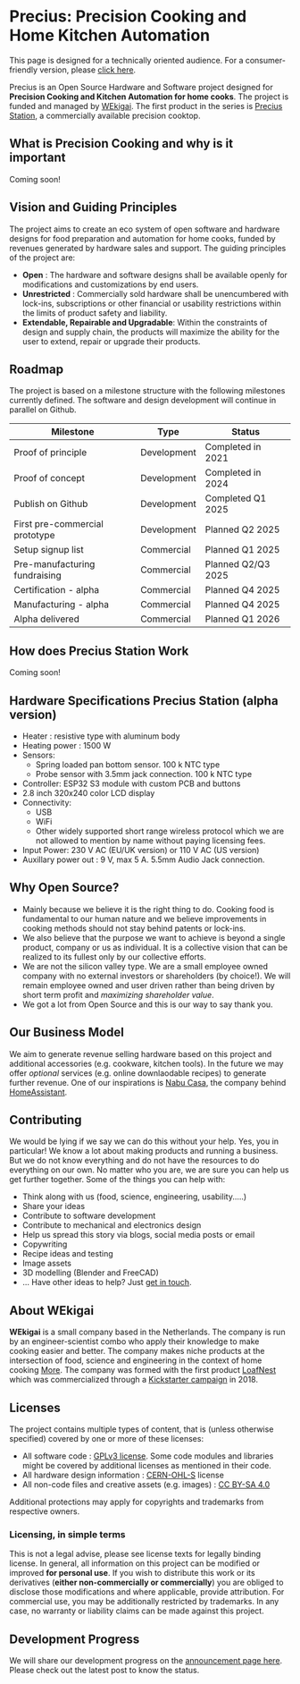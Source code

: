 # Precius: Precision Cooking and Home Kitchen Automation

This page is designed for a technically oriented audience. For a consumer-friendly version, please [click here](https://wekigai.eu/precius).

Precius is an Open Source Hardware and Software project designed for **Precision Cooking and Kitchen Automation for home cooks**. The project is funded and managed by [WEkigai](https://wekigai.eu). The first product in the series is [Precius Station](https://wekigai.eu/precius), a commercially available precision cooktop.

## What is Precision Cooking and why is it important
Coming soon!

## Vision and Guiding Principles
The project aims to create an eco system of open software and hardware designs for food preparation and automation for home cooks, funded by revenues generated by hardware sales and support.
The guiding principles of the project are:
- **Open** : The hardware and software designs shall be available openly for modifications and customizations by end users.
- **Unrestricted** : Commercially sold hardware shall be unencumbered with lock-ins, subscriptions or other financial or usability restrictions within the limits of product safety and liability.
- **Extendable, Repairable and Upgradable**: Within the constraints of design and supply chain, the products will maximize the ability for the user to extend, repair or upgrade their products.

## Roadmap

The project is based on a milestone structure with the following milestones currently defined.
The software and design development will continue in parallel on Github.

| Milestone | Type | Status |
|-----------|------|--------|
| Proof of principle | Development  | Completed in 2021  |
| Proof of concept | Development | Completed in 2024 |
| Publish on Github | Development | Completed Q1 2025 |
| First pre-commercial prototype | Development | Planned Q2 2025 |
| Setup signup list | Commercial | Planned Q1 2025 |
| Pre-manufacturing fundraising | Commercial | Planned Q2/Q3 2025 |
| Certification - alpha | Commercial |Planned Q4 2025 |
| Manufacturing - alpha | Commercial |Planned Q4 2025 |
| Alpha delivered| Commercial |Planned Q1 2026 |

## How does Precius Station Work
Coming soon!

## Hardware Specifications Precius Station (alpha version)
* Heater : resistive type with aluminum body
* Heating power : 1500 W
* Sensors:
  - Spring loaded pan bottom sensor. 100 k NTC type
  - Probe sensor with 3.5mm jack connection. 100 k NTC type
* Controller: ESP32 S3 module with custom PCB and buttons
* 2.8 inch 320x240 color LCD display
* Connectivity:
  - USB
  - WiFi
  - Other widely supported short range wireless protocol which we are not allowed to mention by name without paying licensing fees.
* Input Power: 230 V AC (EU/UK version) or 110 V AC (US version)
* Auxillary power out : 9 V, max 5 A. 5.5mm Audio Jack connection.

## Why Open Source?
* Mainly because we believe it is the right thing to do. Cooking food is fundamental to our human nature and we believe improvements in cooking methods should not stay behind patents or lock-ins.
* We also believe that the purpose we want to achieve is beyond a single product, company or us as individual. It is a collective vision that can be realized to its fullest only by our collective efforts.
* We are not the silicon valley type. We are a small employee owned company with no external investors or shareholders (by choice!). We will remain employee owned and user driven rather than being driven by short term profit and *maximizing shareholder value*.
* We got a lot from Open Source and this is our way to say thank you.

## Our Business Model
We aim to generate revenue selling hardware based on this project and additional accessories (e.g. cookware, kitchen tools). In the future we may offer *optional* services (e.g. online downlaodable recipes) to generate further revenue. One of our inspirations is [Nabu Casa](https://www.nabucasa.com/), the company behind [HomeAssistant](https://www.home-assistant.io/).

## Contributing
We would be lying if we say we can do this without your help. Yes, you in particular! We know a lot about making products and running a business. But we do not know everything and do not have the resources to do everything on our own. 
No matter who you are, we are sure you can help us get further together. Some of the things you can help with:
* Think along with us (food, science, engineering, usability.....)
* Share your ideas
* Contribute to software development
* Contribute to mechanical and electronics design
* Help us spread this story via blogs, social media posts or email
* Copywriting
* Recipe ideas and testing
* Image assets
* 3D modelling (Blender and FreeCAD)
* ...
Have other ideas to help? Just [get in touch](https://wekigai.eu/contact).

## About WEkigai
**WEkigai** is a small company based in the Netherlands. The company is run by an engineer-scientist combo who apply their knowledge to make cooking easier and better. The company makes niche products at the intersection of food, science and engineering in the context of home cooking [More](https://wekigai.eu/about). The company was formed with the first product [LoafNest](https://wekigai.eu/loafnest) which was commercialized through a [Kickstarter campaign](https://www.kickstarter.com/projects/trfl/loafnest/) in 2018.


## Licenses
The project contains multiple types of content, that is (unless otherwise specified) covered by one or more of these licenses:
- All software code : [GPLv3 license](https://www.gnu.org/licenses/gpl-3.0.en.html#license-text). Some code modules and libraries might be covered by additional licenses as mentioned in their code.
- All hardware design information : [CERN-OHL-S](https://ohwr.org/cern_ohl_s_v2.txt) license
- All non-code files and creative assets (e.g. images) : [CC BY-SA 4.0](https://creativecommons.org/licenses/by-sa/4.0/)

Additional protections may apply for copyrights and trademarks from respective owners.

### Licensing, in simple terms
This is not a legal advise, please see license texts for legally binding license. In general, all information on this project can be modified or improved **for personal use**. If you wish to distribute this work or its derivatives (**either non-commercially or commercially**) you are obliged to disclose those modifications and where applicable, provide attribution. For commercial use, you may be additionally restricted by trademarks. In any case, no warranty or liability claims can be made against this project.

## Development Progress
We will share our development progress on the [announcement page here](discussions/categories/announcements). Please check out the latest post to know the status.
